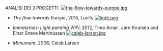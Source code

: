 ANALISI DEI 3 PROGETTI:
[![the-flow-towards-europe.jpg](https://i.postimg.cc/G2hBRRx8/the-flow-towards-europe.jpg)](https://postimg.cc/Jyv739gM)
-   _The flow towards Europe_, 2015, Lucify
[![light.png](https://i.postimg.cc/SsvKpMK3/light.png)](https://postimg.cc/xJLQvqM3)
-   _Immaterials: Light painting WiFi_, 2012, Timo Arnall, Jørn Knutsen and Einar Sneve Martinussen
[![caleb-larson.jpg](https://i.postimg.cc/fbHdJkLj/caleb-larson.jpg)](https://postimg.cc/Y4W0PrQh)

-   _Monument_, 2006, Caleb Larsen



